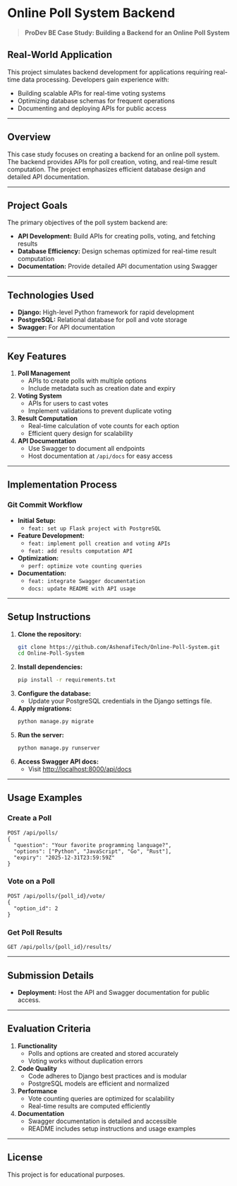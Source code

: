 
# Online Poll System Backend

> **ProDev BE Case Study: Building a Backend for an Online Poll System**

## Real-World Application
This project simulates backend development for applications requiring real-time data processing. Developers gain experience with:
- Building scalable APIs for real-time voting systems
- Optimizing database schemas for frequent operations
- Documenting and deploying APIs for public access

---

## Overview
This case study focuses on creating a backend for an online poll system. The backend provides APIs for poll creation, voting, and real-time result computation. The project emphasizes efficient database design and detailed API documentation.

---

## Project Goals
The primary objectives of the poll system backend are:
- **API Development:** Build APIs for creating polls, voting, and fetching results
- **Database Efficiency:** Design schemas optimized for real-time result computation
- **Documentation:** Provide detailed API documentation using Swagger

---

## Technologies Used
- **Django:** High-level Python framework for rapid development
- **PostgreSQL:** Relational database for poll and vote storage
- **Swagger:** For API documentation

---

## Key Features
1. **Poll Management**
   - APIs to create polls with multiple options
   - Include metadata such as creation date and expiry
2. **Voting System**
   - APIs for users to cast votes
   - Implement validations to prevent duplicate voting
3. **Result Computation**
   - Real-time calculation of vote counts for each option
   - Efficient query design for scalability
4. **API Documentation**
   - Use Swagger to document all endpoints
   - Host documentation at `/api/docs` for easy access

---

## Implementation Process

### Git Commit Workflow
- **Initial Setup:**
  - `feat: set up Flask project with PostgreSQL`
- **Feature Development:**
  - `feat: implement poll creation and voting APIs`
  - `feat: add results computation API`
- **Optimization:**
  - `perf: optimize vote counting queries`
- **Documentation:**
  - `feat: integrate Swagger documentation`
  - `docs: update README with API usage`

---

## Setup Instructions

1. **Clone the repository:**
   ```bash
   git clone https://github.com/AshenafiTech/Online-Poll-System.git
   cd Online-Poll-System
   ```
2. **Install dependencies:**
   ```bash
   pip install -r requirements.txt
   ```
3. **Configure the database:**
   - Update your PostgreSQL credentials in the Django settings file.
4. **Apply migrations:**
   ```bash
   python manage.py migrate
   ```
5. **Run the server:**
   ```bash
   python manage.py runserver
   ```
6. **Access Swagger API docs:**
   - Visit [http://localhost:8000/api/docs](http://localhost:8000/api/docs)

---

## Usage Examples

### Create a Poll
```http
POST /api/polls/
{
  "question": "Your favorite programming language?",
  "options": ["Python", "JavaScript", "Go", "Rust"],
  "expiry": "2025-12-31T23:59:59Z"
}
```

### Vote on a Poll
```http
POST /api/polls/{poll_id}/vote/
{
  "option_id": 2
}
```

### Get Poll Results
```http
GET /api/polls/{poll_id}/results/
```

---

## Submission Details
- **Deployment:** Host the API and Swagger documentation for public access.

---

## Evaluation Criteria
1. **Functionality**
   - Polls and options are created and stored accurately
   - Voting works without duplication errors
2. **Code Quality**
   - Code adheres to Django best practices and is modular
   - PostgreSQL models are efficient and normalized
3. **Performance**
   - Vote counting queries are optimized for scalability
   - Real-time results are computed efficiently
4. **Documentation**
   - Swagger documentation is detailed and accessible
   - README includes setup instructions and usage examples

---

## License
This project is for educational purposes.
